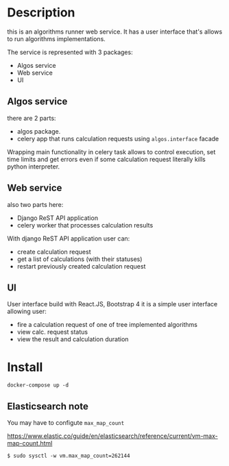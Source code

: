Description
===========

this is an algorithms runner web service.
It has a user interface that's allows to run algorithms implementations.

The service is represented with 3 packages:

- Algos service 
- Web service
- UI


Algos service 
-------------

there are 2 parts:

- algos package.
- celery app that runs calculation requests using `algos.interface` facade

Wrapping main functionality in celery task allows to control execution, set time limits and get errors even if some calculation request literally kills python interpreter.


Web service
-----------

also two parts here:

- Django ReST API application
- celery worker that processes calculation results

With django ReST API application user can: 

- create calculation request
- get a list of calculations (with their statuses)
- restart previously created calculation request


UI
--
User interface build with React.JS, Bootstrap 4
it is a simple user interface allowing user:

- fire a calculation request of one of tree implemented algorithms
- view calc. request status
- view the result and calculation duration


Install
=======

``` 
docker-compose up -d 
``` 


Elasticsearch note
------------------
You may have to configute `max_map_count`

https://www.elastic.co/guide/en/elasticsearch/reference/current/vm-max-map-count.html

```
$ sudo sysctl -w vm.max_map_count=262144
```
